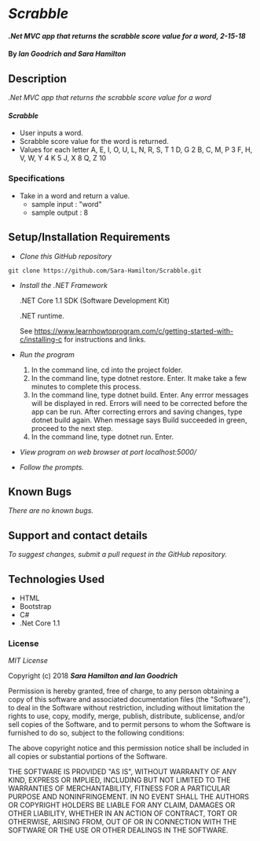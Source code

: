 # _Scrabble_

#### _.Net MVC app that returns the scrabble score value for a word, 2-15-18_

#### By _**Ian Goodrich and Sara Hamilton**_

## Description

_.Net MVC app that returns the scrabble score value for a word_

#### _Scrabble_
* User inputs a word.
* Scrabble score value for the word is returned.
* Values for each letter
        A, E, I, O, U, L, N, R, S, T       1
        D, G                               2
        B, C, M, P                         3
        F, H, V, W, Y                      4
        K                                  5
        J, X                               8
        Q, Z                               10

### Specifications

* Take in a word and return a value.
  * sample input : "word"
  * sample output : 8

## Setup/Installation Requirements

* _Clone this GitHub repository_

```
git clone https://github.com/Sara-Hamilton/Scrabble.git
```

* _Install the .NET Framework_

  .NET Core 1.1 SDK (Software Development Kit)

  .NET runtime.

  See https://www.learnhowtoprogram.com/c/getting-started-with-c/installing-c for instructions and links.

* _Run the program_
  1. In the command line, cd into the project folder.
  2. In the command line, type dotnet restore. Enter.  It make take a few minutes to complete this process.
  3. In the command line, type dotnet build. Enter. Any errror messages will be displayed in red.  Errors will need to be corrected before the app can be run. After correcting errors and saving changes, type dotnet build again.  When message says Build succeeded in green, proceed to the next step.
  4. In the command line, type dotnet run. Enter.

* _View program on web browser at port localhost:5000/_

* _Follow the prompts._


## Known Bugs

_There are no known bugs._

## Support and contact details

_To suggest changes, submit a pull request in the GitHub repository._

## Technologies Used

* HTML
* Bootstrap
* C#
* .Net Core 1.1

### License

*MIT License*

Copyright (c) 2018 **_Sara Hamilton and Ian Goodrich_**

Permission is hereby granted, free of charge, to any person obtaining a copy
of this software and associated documentation files (the "Software"), to deal
in the Software without restriction, including without limitation the rights
to use, copy, modify, merge, publish, distribute, sublicense, and/or sell
copies of the Software, and to permit persons to whom the Software is
furnished to do so, subject to the following conditions:

The above copyright notice and this permission notice shall be included in all
copies or substantial portions of the Software.

THE SOFTWARE IS PROVIDED "AS IS", WITHOUT WARRANTY OF ANY KIND, EXPRESS OR
IMPLIED, INCLUDING BUT NOT LIMITED TO THE WARRANTIES OF MERCHANTABILITY,
FITNESS FOR A PARTICULAR PURPOSE AND NONINFRINGEMENT. IN NO EVENT SHALL THE
AUTHORS OR COPYRIGHT HOLDERS BE LIABLE FOR ANY CLAIM, DAMAGES OR OTHER
LIABILITY, WHETHER IN AN ACTION OF CONTRACT, TORT OR OTHERWISE, ARISING FROM,
OUT OF OR IN CONNECTION WITH THE SOFTWARE OR THE USE OR OTHER DEALINGS IN THE
SOFTWARE.
